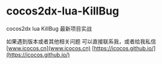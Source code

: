 # cocos2dx-lua-KillBug
cocos2dx lua KillBug 最新项目实战


如果遇到版本或者其他相关问题
可以直接联系我，或者给我私信
[www.icocos.cn](www.icocos.cn)
[https://icocos.github.io/](https://icocos.github.io/)
